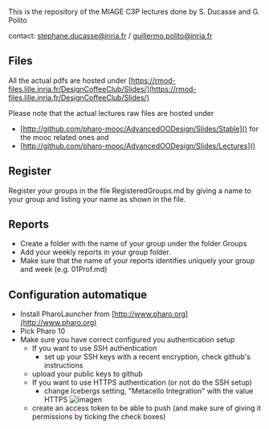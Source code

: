 This is the repository of the MIAGE C3P lectures done by S. Ducasse and G. Polito

contact: stephane.ducasse@inria.fr / guillermo.polito@inria.fr

## Files
All the actual pdfs are hosted under [https://rmod-files.lille.inria.fr/DesignCoffeeClub/Slides/](https://rmod-files.lille.inria.fr/DesignCoffeeClub/Slides/)

Please note that the actual lectures raw files are hosted under
- [http://github.com/pharo-mooc/AdvancedOODesign/Slides/Stable]() for the mooc related ones and 
- [http://github.com/pharo-mooc/AdvancedOODesign/Slides/Lectures]() 

## Register 
Register your groups in the file RegisteredGroups.md by giving a name to your group and listing your name as shown in the file.

## Reports
- Create a folder with the name of your group under the folder Groups
- Add your weekly reports in your group folder.
- Make sure that the name of your reports identifies uniquely your group and week (e.g. 01Prof.md)



## Configuration automatique

- Install PharoLauncher from [http://www.pharo.org](http://www.pharo.org)
- Pick Pharo 10
- Make sure you have correct configured you authentication setup
    - If you want to use SSH authentication
    	- set up your SSH keys with a recent encryption, check github's instructions
	- upload your public keys to github
    - If you want to use HTTPS authentication (or not do the SSH setup)
    	- change Icebergs setting, "Metacello Integration" with the value HTTPS
	![imagen](https://user-images.githubusercontent.com/708322/197169064-c6bf0bd2-762c-4bbe-b48c-daedb2d3aeef.png)
	- create an access token to be able to push (and make sure of giving it permissions by ticking the check boxes)

